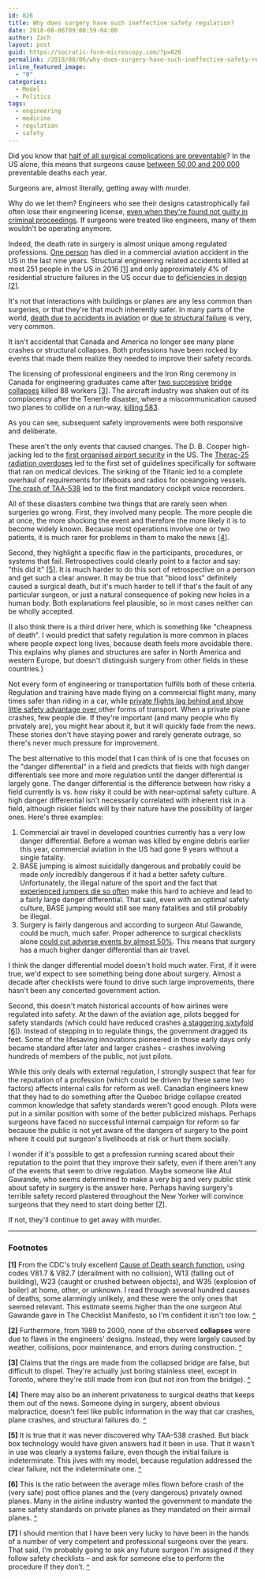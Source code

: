 ```yaml
---
id: 826
title: Why does surgery have such ineffective safety regulation?
date: 2018-08-06T09:00:59-04:00
author: Zach
layout: post
guid: https://socratic-form-microscopy.com/?p=826
permalink: /2018/08/06/why-does-surgery-have-such-ineffective-safety-regulation/
inline_featured_image:
  - "0"
categories:
  - Model
  - Politics
tags:
  - engineering
  - medicine
  - regulation
  - safety
---
```


Did you know that <a href="https://www.ncbi.nlm.nih.gov/pmc/articles/PMC3361686/">half of all surgical complications are preventable</a>? In the US alone, this means that surgeons cause <a href="https://www.propublica.org/article/how-many-die-from-medical-mistakes-in-us-hospitals">between 50,00 and 200,000</a> preventable deaths each year.

Surgeons are, almost literally, getting away with murder.

Why do we let them? Engineers who see their designs catastrophically fail often lose their engineering license, <a href="https://en.wikipedia.org/wiki/Hyatt_Regency_walkway_collapse#Aftermath">even when they're found not guilty in criminal proceedings</a>. If surgeons were treated like engineers, many of them wouldn't be operating anymore.

Indeed, the death rate in surgery is almost unique among regulated professions. <a href="https://www.bloomberg.com/news/articles/2018-04-17/death-on-southwest-plane-shatters-unprecedented-safety-string">One person</a> has died in a commercial aviation accident in the US in the last nine years. Structural engineering related accidents killed at most 251 people in the US in 2016 <a id="srg-top-1" href="#srg-bot-1">[1]</a> and only approximately 4% of residential structure failures in the US occur due to <a href="https://pdfs.semanticscholar.org/9e66/485748af29ac28f18234ada60d7126b9abb6.pdf">deficiencies in design</a> <a href="#srg-bot-2" id="srg-top-2">[2]</a>.

It's not that interactions with buildings or planes are any less common than surgeries, or that they're that much inherently safer. In many parts of the world, <a href="https://www.opendemocracy.net/od-russia/natalia-antonova/why-does-russia-have-so-many-plane-crashes">death due to accidents in aviation</a> or <a href="https://www.bbc.com/news/world-asia-india-23415760">due to structural failure</a> is very, very common.

It isn't accidental that Canada and America no longer see many plane crashes or structural collapses. Both professions have been rocked by events that made them realize they needed to improve their safety records.

The licensing of professional engineers and the Iron Ring ceremony in Canada for engineering graduates came after <a href="https://en.wikipedia.org/wiki/Quebec_Bridge#First_design_and_collapse_of_August_29,_1907">two successive</a> <a href="https://en.wikipedia.org/wiki/Quebec_Bridge#Second_design_and_collapse_of_September_11,_1916">bridge collapses</a> killed 88 workers <a id="srg-top-3"  href="#srg-bot-3">[3]</a>. The aircraft industry was shaken out of its complacency after the Tenerife disaster, where a miscommunication caused two planes to collide on a run-way, <a href="https://en.wikipedia.org/wiki/Aviation_accidents_and_incidents#Tenerife_disaster">killing 583</a>.

As you can see, subsequent safety improvements were both responsive and deliberate.

These aren't the only events that caused changes. The D. B. Cooper high-jacking led to the <a href="https://en.wikipedia.org/wiki/D._B._Cooper#Airport_security">first organised airport security</a> in the US. The <a href="https://en.wikipedia.org/wiki/Therac-25">Therac-25 radiation overdoses</a> led to the first set of guidelines specifically for software that ran on medical devices. The sinking of the Titanic led to a complete overhaul of requirements for lifeboats and radios for oceangoing vessels. <a href="https://en.wikipedia.org/wiki/Trans_Australia_Airlines_Flight_538">The crash of TAA-538</a> led to the first mandatory cockpit voice recorders.

All of these disasters combine two things that are rarely seen when surgeries go wrong. First, they involved many people. The more people die at once, the more shocking the event and therefore the more likely it is to become widely known. Because most operations involve one or two patients, it is much rarer for problems in them to make the news <a id="srg-top-4"  href="#srg-bot-4">[4]</a>.

Second, they highlight a specific flaw in the participants, procedures, or systems that fail. Retrospectives could clearly point to a factor and say: "this did it" <a id="srg-top-5"  href="#srg-bot-5">[5]</a>. It is much harder to do this sort of retrospective on a person and get such a clear answer. It may be true that "blood loss" definitely caused a surgical death, but it's much harder to tell if that's the fault of any particular surgeon, or just a natural consequence of poking new holes in a human body. Both explanations feel plausible, so in most cases neither can be wholly accepted.

(I also think there is a third driver here, which is something like "cheapness of death". I would predict that safety regulation is more common in places where people expect long lives, because death feels more avoidable there. This explains why planes and structures are safer in North America and western Europe, but doesn't distinguish surgery from other fields in these countries.)

Not every form of engineering or transportation fulfills both of these criteria. Regulation and training have made flying on a commercial flight many, many times safer than riding in a car, while <a href="https://www.livescience.com/49701-private-planes-safety.html">private flights lag behind and show little safety advantage over </a>other forms of transport. When a private plane crashes, few people die. If they're important (and many people who fly privately are), you might hear about it, but it will quickly fade from the news. These stories don't have staying power and rarely generate outrage, so there's never much pressure for improvement.

The best alternative to this model that I can think of is one that focuses on the "danger differential" in a field and predicts that fields with high danger differentials see more and more regulation until the danger differential is largely gone. The danger differential is the difference between how risky a field currently is vs. how risky it could be with near-optimal safety culture. A high danger differential isn't necessarily correlated with inherent risk in a field, although riskier fields will by their nature have the possibility of larger ones. Here's three examples:

<ol>
 	<li>Commercial air travel in developed countries currently has a very low danger differential. Before a woman was killed by engine debris earlier this year, commercial aviation in the US had gone 9 years without a single fatality.</li>
 	<li>BASE jumping is almost suicidally dangerous and probably could be made <em>only</em> incredibly dangerous if it had a better safety culture. Unfortunately, the illegal nature of the sport and the fact that <a href="https://medium.com/@RichardQuarisa/why-is-base-jumping-so-dangerous-because-we-want-it-to-be-86e974aada59">experienced jumpers die so often</a> make this hard to achieve and lead to a fairly large danger differential. That said, even with an optimal safety culture, BASE jumping would still see many fatalities and still probably be illegal.</li>
 	<li>Surgery is fairly dangerous and according to surgeon Atul Gawande, could be much, much safer. Proper adherence to surgical checklists alone <a href="https://www.nejm.org/doi/full/10.1056/NEJMsa0810119">could cut adverse events by almost 50%</a>. This means that surgery has a much higher danger differential than air travel.</li>
</ol>
I think the danger differential model doesn't hold much water. First, if it were true, we'd expect to see something being done about surgery. Almost a decade after checklists were found to drive such large improvements, there hasn't been any concerted government action.

Second, this doesn't match historical accounts of how airlines were regulated into safety. At the dawn of the aviation age, pilots begged for safety standards (which could have reduced crashes <a href="http://www.parabolicarc.com/2016/03/03/early-aviation-safety/">a staggering sixtyfold</a> <a id="srg-top-6" href="#srg-bot-6">[6]</a>). Instead of stepping in to regulate things, the government dragged its feet. Some of the lifesaving innovations pioneered in those early days only became standard after later and larger crashes – crashes involving hundreds of members of the public, not just pilots.

While this only deals with external regulation, I strongly suspect that fear for the reputation of a profession (which could be driven by these same two factors) affects internal calls for reform as well. Canadian engineers knew that they had to do something after the Quebec bridge collapse created common knowledge that safety standards weren't good enough. Pilots were put in a similar position with some of the better publicized mishaps. Perhaps surgeons have faced no successful internal campaign for reform so far because the public is not yet aware of the dangers of surgery to the point where it could put surgeon's livelihoods at risk or hurt them socially.

I wonder if it's possible to get a profession running scared about their reputation to the point that they improve their safety, even if there aren't any of the events that seem to drive regulation. Maybe someone like Atul Gawande, who seems determined to make a very big and very public stink about safety in surgery is the answer here. Perhaps having surgery's terrible safety record plastered throughout the New Yorker will convince surgeons that they need to start doing better <a id="srg-top-7" href="#srg-bot-7">[7]</a>.

If not, they'll continue to get away with murder.

---

<div class="footnotes" markdown="1">
<h3>Footnotes</h3>

<strong id="srg-bot-1">[1]</strong> From the CDC's truly excellent <a href="https://wonder.cdc.gov/ucd-icd10.html">Cause of Death search function</a>, using codes V81.7 &amp; V82.7 (derailment with no collision), W13 (falling out of building), W23 (caught or crushed between objects), and W35 (explosion of boiler) at home, other, or unknown. I read through several hundred causes of deaths, some alarmingly unlikely, and these were the only ones that seemed relevant. This estimate seems higher than the one surgeon Atul Gawande gave in The Checklist Manifesto, so I'm confident it isn't too low. <a href="#srg-top-1">^</a>

<strong id="srg-bot-2">[2]</strong> Furthermore, from 1989 to 2000, none of the observed <strong>collapses</strong> were due to flaws in the engineers' designs. Instead, they were largely caused by weather, collisions, poor maintenance, and errors during construction. <a href="#srg-top-2">^</a>

<strong id="srg-bot-3">[3]</strong> Claims that the rings are made from the collapsed bridge are false, but difficult to dispel. They're actually just boring stainless steel, except in Toronto, where they're still made from iron (but not iron from the bridge). <a href="#srg-top-3">^</a>

<strong id="srg-bot-4">[4]</strong> There may also be an inherent privateness to surgical deaths that keeps them out of the news. Someone dying in surgery, absent obvious malpractice, doesn't feel like public information in the way that car crashes, plane crashes, and structural failures do. <a href="#srg-top-4">^</a>

<strong id="srg-bot-5">[5]</strong> It is true that it was never discovered why TAA-538 crashed. But black box technology would have given answers had it been in use. That it wasn't in use was clearly a systems failure, even though the initial failure is indeterminate. This jives with my model, because regulation addressed the clear failure, not the indeterminate one. <a href="#srg-top-5">^</a>

<strong id="srg-bot-6">[6]</strong> This is the ratio between the average miles flown before crash of the (very safe) post office planes and the (very dangerous) privately owned planes. Many in the airline industry wanted the government to mandate the same safety standards on private planes as they mandated on their airmail planes. <a href="#srg-top-6">^</a>

<strong id="srg-bot-7">[7]</strong> I should mention that I have been very lucky to have been in the hands of a number of very competent and professional surgeons over the years. That said, I'm probably going to ask any future surgeon I'm assigned if they follow safety checklists – and ask for someone else to perform the procedure if they don’t. <a href="#srg-top-7">^</a>

</div>
